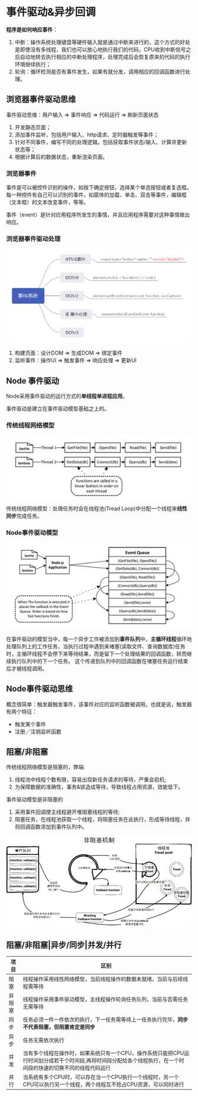 # 事件驱动&异步回调

**程序是如何响应事件**：

1. 中断：操作系统处理键盘等硬件输入就是通过中断来进行的，这个方式的好处是即使没有多线程，我们也可以放心地执行我们的代码，CPU收到中断信号之后自动地转去执行相应的中断处理程序，处理完成后会恢复原来的代码的执行环境继续执行；
2. 轮询：循环检测是否有事件发生，如果有就分发，调用相应的回调函数进行处理。

## 浏览器事件驱动思维

事件驱动思维：用户输入 => 事件响应 => 代码运行 => 刷新页面状态

1. 开发静态页面；
2. 添加事件监听，包括用户输入、http请求、定时器触发等事件；
3. 针对不同事件，编写不同的处理逻辑，包括获取事件状态/输入、计算并更新状态等；
4. 根据计算后的数据状态，重新渲染页面。

### 浏览器事件

事件是可以被控件识别的操作，如按下确定按钮，选择某个单选按钮或者复选框。每一种控件有自己可以识别的事件，如窗体的加载、单击、双击等事件，编辑框（文本框）的文本改变事件，等等。

事件（event）是针对应用程序所发生的事情，并且应用程序需要对这种事情做出响应。

### 浏览器事件驱动处理

![事件系统](../.source/事件系统.png "事件系统")

1. 构建页面：设计DOM => 生成DOM => 绑定事件
2. 监听事件：操作UI => 触发事件 => 响应处理 => 更新UI

## Node 事件驱动

Node采用事件驱动的运行方式的**单线程单进程应用**。

事件驱动是建立在事件驱动模型基础之上的。

### 传统线程网络模型

![线程网络模型](../.source/线程网络模型.png "线程网络模型")

传统线程网络模型：处理任务时会在线程池(Tread Loop)中分配一个线程来**线性同步**完成任务。

### Node事件驱动模型

![事件驱动模型](../.source/事件驱动模型.png "事件驱动模型")

在事件驱动的模型当中，每一个异步工作被添加到**事件队列**中，**主循环线程**循环地处理队列上的工作任务，当执行过程中遇到来堵塞(读取文件、查询数据库)任务时，主循环线程不会停下来等待结果，而是留下一个处理结果的回调函数，转而继续执行队列中的下一个任务。
这个传递到队列中的回调函数在堵塞任务运行结束后才被线程调用。

## Node事件驱动思维

概念很简单：触发器触发事件，该事件对应的监听函数被调用。也就是说，触发器有两个特征：

* 触发某个事件
* 注册／注销监听函数

## 阻塞/非阻塞

传统线程网络模型是阻塞的，弊端:

1. 线程池中线程个数有限，容易出现新任务请求的等待，严重会宕机;
2. 为保障数据的准确性，事务&锁造成等待，导致线程占用资源，效能低下。

事件驱动模型是非阻塞的

1. 采用事件回调使主线程避开堆阻塞线程的等待;
2. 阻塞任务，在线程池获取一个线程，将阻塞任务在此执行，形成等待线程，并将回调函数添加到事件队列中。

![非阻塞机制](../.source/非阻塞机制.png "非阻塞机制")

## 阻塞/非阻塞|异步/同步|并发/并行

项目    |区别
--------|-------
阻塞    |线程操作采用线性网络模型，当前线程操作的数据未就绪，当前与后续线程需等待
非阻塞  |线程操作采用事件驱动模型，主线程操作轮询任务队列，当前与否需任务无需等待
同步    |任务必须一件一件依次的执行，下一任务需等待上一任务执行完毕，**同步不代表阻塞，但阻塞肯定是同步**
异步    |任务无需依次执行
并发    |当有多个线程在操作时，如果系统只有一个CPU，操作系统只能把CPU运行时间划分成若干个时间段,再将时间段分配给各个线程执行，在一个时间段的快速的切换不同的线程代码运行
并行    |当系统有多个CPU时，可以存在当一个CPU执行一个线程时，另一个CPU可以执行另一个线程，两个线程互不抢占CPU资源，可以同时进行
